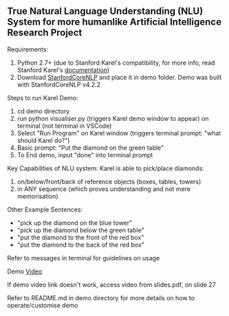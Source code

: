 ## True Natural Language Understanding (NLU) System for more humanlike Artificial Intelligence Research Project ##

Requirements: 
1. Python 2.7+ (due to Stanford Karel's compatibility, for more info, read Stanford Karel's [documentation](https://pypi.org/project/stanfordkarel/))
2. Download [StanfordCoreNLP](https://stanfordnlp.github.io/CoreNLP/download.html) and place it in demo folder. Demo was built with StanfordCoreNLP v4.2.2 

Steps to run Karel Demo:
1. cd demo directory
2. run python visualiser.py (triggers Karel demo window to appear) on terminal (not terminal in VSCode)
3. Select "Run Program" on Karel window (triggers terminal prompt: "what should Karel do?")
4. Basic prompt: "Put the diamond on the green table"
5. To End demo, input "done" into terminal prompt

Key Capabilities of NLU system:
Karel is able to pick/place diamonds:
1. on/below/front/back of reference objects (boxes, tables, towers)
2. in ANY sequence (which proves understanding and not mere memorisation)

Other Example Sentences:
- "pick up the diamond on the blue tower"
- "pick up the diamond below the green table"
- "put the diamond to the front of the red box"
- "put the diamond to the back of the red box"

Refer to messages in terminal for guidelines on usage 

Demo [Video](https://docs.google.com/file/d/1ksZ5U1gsNb1FMD2iWqBt-AWXeAe8sBWc/preview) 

If demo video link doesn't work, access video from slides.pdf, on slide 27

Refer to README.md in demo directory for more details on how to operate/customise demo
